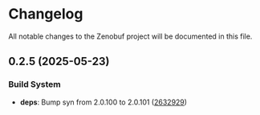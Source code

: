 # Changelog

All notable changes to the Zenobuf project will be documented in this file.


## 0.2.5 (2025-05-23)



### Build System


- **deps**: Bump syn from 2.0.100 to 2.0.101 ([2632929](https://github.com/your-username/zenobuf/commit/263292955f45b5ca9b9c9050efe240fb8be55d3f))

<!-- Generated by git-cliff -->

